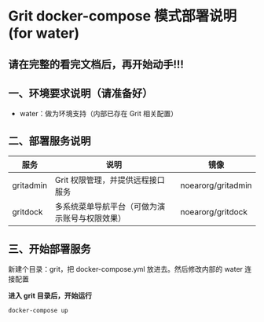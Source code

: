 # Grit docker-compose 模式部署说明 (for water)

## 请在完整的看完文档后，再开始动手!!!

## 一、环境要求说明（请准备好）

* water：做为环境支持（内部已存在 Grit 相关配置）

## 二、部署服务说明

| 服务 | 说明                     |  镜像 |
| -------- |------------------------|  -------- | 
| gritadmin   | Grit 权限管理，并提供远程接口服务    |  noearorg/gritadmin | 
| gritdock    | 多系统菜单导航平台（可做为演示账号与权限效果） |  noearorg/gritdock | 


## 三、开始部署服务

新建个目录：grit，把 docker-compose.yml 放进去。然后修改内部的 water 连接配置 

**进入 grit 目录后，开始运行**

```shell
docker-compose up
```


